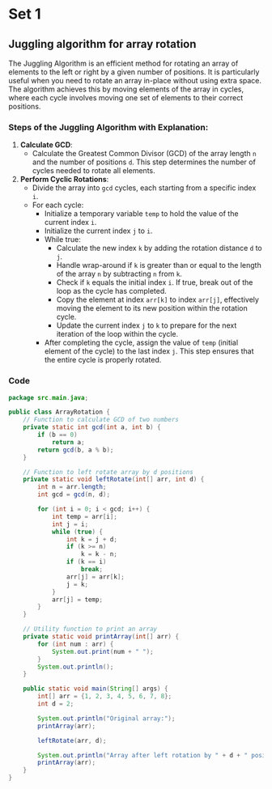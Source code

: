 # Set 1

## &#x20;Juggling algorithm for array rotation

The Juggling Algorithm is an efficient method for rotating an array of elements to the left or right by a given number of positions. It is particularly useful when you need to rotate an array in-place without using extra space. The algorithm achieves this by moving elements of the array in cycles, where each cycle involves moving one set of elements to their correct positions.

### Steps of the Juggling Algorithm with Explanation:

1. **Calculate GCD**:
   * Calculate the Greatest Common Divisor (GCD) of the array length `n` and the number of positions `d`. This step determines the number of cycles needed to rotate all elements.
2. **Perform Cyclic Rotations**:
   * Divide the array into `gcd` cycles, each starting from a specific index `i`.
   * For each cycle:
     * Initialize a temporary variable `temp` to hold the value of the current index `i`.
     * Initialize the current index `j` to `i`.
     * While true:
       * Calculate the new index `k` by adding the rotation distance `d` to `j`.
       * Handle wrap-around if `k` is greater than or equal to the length of the array `n` by subtracting `n` from `k`.
       * Check if `k` equals the initial index `i`. If true, break out of the loop as the cycle has completed.
       * Copy the element at index `arr[k]` to index `arr[j]`, effectively moving the element to its new position within the rotation cycle.
       * Update the current index `j` to `k` to prepare for the next iteration of the loop within the cycle.
     * After completing the cycle, assign the value of `temp` (initial element of the cycle) to the last index `j`. This step ensures that the entire cycle is properly rotated.

### Code

```java
package src.main.java;

public class ArrayRotation {
    // Function to calculate GCD of two numbers
    private static int gcd(int a, int b) {
        if (b == 0)
            return a;
        return gcd(b, a % b);
    }

    // Function to left rotate array by d positions
    private static void leftRotate(int[] arr, int d) {
        int n = arr.length;
        int gcd = gcd(n, d);

        for (int i = 0; i < gcd; i++) {
            int temp = arr[i];
            int j = i;
            while (true) {
                int k = j + d;
                if (k >= n)
                    k = k - n;
                if (k == i)
                    break;
                arr[j] = arr[k];
                j = k;
            }
            arr[j] = temp;
        }
    }

    // Utility function to print an array
    private static void printArray(int[] arr) {
        for (int num : arr) {
            System.out.print(num + " ");
        }
        System.out.println();
    }

    public static void main(String[] args) {
        int[] arr = {1, 2, 3, 4, 5, 6, 7, 8};
        int d = 2;

        System.out.println("Original array:");
        printArray(arr);

        leftRotate(arr, d);

        System.out.println("Array after left rotation by " + d + " positions:");
        printArray(arr);
    }
}
```






